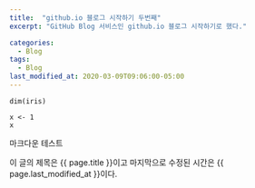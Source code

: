 ```yaml
---
title:  "github.io 블로그 시작하기 두번째"
excerpt: "GitHub Blog 서비스인 github.io 블로그 시작하기로 했다."

categories:
  - Blog
tags:
  - Blog
last_modified_at: 2020-03-09T09:06:00-05:00
---
```


```{r echo=TRUE}
dim(iris)
```

```{r echo=TRUE}
x <- 1
x
```

마크다운 테스트

이 글의 제목은 {{ page.title }}이고
마지막으로 수정된 시간은 {{ page.last_modified_at }}이다.
